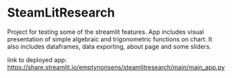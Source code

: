 # SteamLitResearch
Project for testing some of the streamlit features.
App includes visual presentation of simple algebraic and trigonometric functions on chart. 
It also includes dataframes, data exporting, about page and some sliders. 

link to deployed app: https://share.streamlit.io/emptynonsens/steamlitresearch/main/main_app.py
